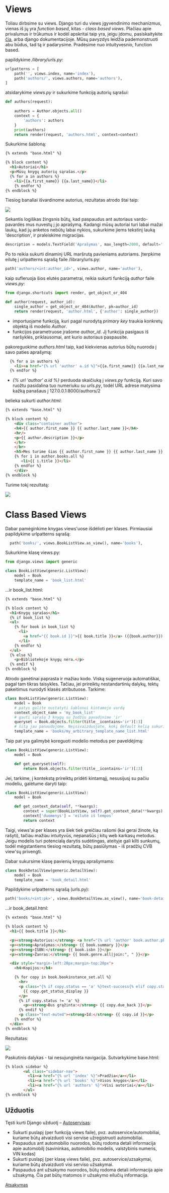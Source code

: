 # Views

Toliau dirbsime su views. Django turi du views įgyvendinimo mechanizmus, vienas iš jų yra *function based*, kitas - *class based views*. Plačiau apie privalumus ir trūkumus ir kodėl apskritai taip yra, jeigu įdomu, pasiskaitykite [čia](https://simpleisbetterthancomplex.com/article/2017/03/21/class-based-views-vs-function-based-views.html), arba django dokumentacijoje. Mūsų pavyzdys leidžia pademonstruoti abu būdus, tad tą ir padarysime. Pradėsime nuo intuityvesnio, function based.

papildykime */library/urls.py*:

```python
urlpatterns = [
    path('', views.index, name='index'),
    path('authors/', views.authors, name='authors'),
]
```

atsidarykime *views.py* ir sukurkime funkciją autorių sąrašui:

```python
def authors(request):
    
    authors = Author.objects.all()
    context = {
        'authors': authors
    }
    print(authors)
    return render(request, 'authors.html', context=context)
```

Sukurkime šabloną:

```html
{% extends "base.html" %}

{% block content %}
  <h1>Autoriai</h1>
  <p>Mūsų knygų autorių sąrašas.</p>
  {% for a in authors %}
    <li>{{a.first_name}} {{a.last_name}}</li>
    {% endfor %}
{% endblock %}
```

Tiesiog banaliai išvardinome autorius, rezultatas atrodo štai taip:

![](autoriai.png)

Sekantis logiškas žingsnis būtų, kad paspaudus ant autoriaus vardo-pavardės mus nuvestų į jo aprašymą. Kadangi mūsų autoriai turi labai mažai laukų, kad jų anketos nebūtų labai nykios, sukurkime jiems tekstinį lauką 'description', ir praleiskime migracijas. 

```python
description = models.TextField('Aprašymas', max_length=2000, default='')
```

Po to reikia sukurti dinaminį URL maršrutą pavieniams autoriams. Įterpkime eilutę į urlpatterns sąrašą faile /library/urls.py:

```python
path('authors/<int:author_id>', views.author, name='author'),
```

kaip sufleruoja šios elutės parametrai, reikia sukurti funkciją *author* faile *views.py*:

```python
from django.shortcuts import render, get_object_or_404

def author(request, author_id):
    single_author = get_object_or_404(Author, pk=author_id)
    return render(request, 'author.html', {'author': single_author})
```

* importuojame funkciją, kuri pagal nurodytą *primary key* traukia konkretų objektą iš modelio *Author*.
* funkcijos parametruose įrašome *author_id*. Jį funkcija pasigaus iš naršyklės, priklausomai, ant kurio autoriaus paspausite.

pakoreguokime *authors.html* taip, kad kiekvienas autorius būtų nuoroda į savo paties aprašymą:

```html
  {% for a in authors %}
    <li><a href="{% url 'author' a.id %}">{{a.first_name}} {{a.last_name}}</a></li>
  {% endfor %}
```

* *{% url 'author' a.id %}* perduoda skaičiuką į *views.py* funkciją. Kuri savo ruožtu pasidalina tuo numeriuku su *urls.py*, todėl URL adrese matysima kažką panašaus į 127.0.0.1:8000/authors/2

belieka sukurti *author.html*:

```html
{% extends "base.html" %}

{% block content %}
    <div class="container author">
    <h4>{{ author.first_name }} {{ author.last_name }}</h4>
    <hr/>
    <p>{{ author.description }}</p>
    </hr>
    </br>
    <h5>Mes turime šias {{ author.first_name }} {{ author.last_name }} knygas:</h5>
    {% for i in author.books.all %}
       <li>{{ i.title }}</li> 
    {% endfor %}
    </div>
{% endblock %}
```

Turime tokį rezultatą:

![](single_author.png)

# Class Based Views

Dabar pamėginkime knygas views'uose išdėlioti per klases. 
Pirmiausiai papildykime urlpatterns sąrašą:

```python
  path('books/', views.BookListView.as_view(), name='books'),
```

Sukurkime klasę views.py:

```python
from django.views import generic

class BookListView(generic.ListView):
    model = Book
    template_name = 'book_list.html'
```

...ir book_list.html:

```html
{% extends "base.html" %}

{% block content %}
  <h1>Knygų sąrašas</h1>
  {% if book_list %}
  <ul>
    {% for book in book_list %}
      <li>
        <a href="{{ book.id }}">{{ book.title }}</a> ({{book.author}})
      </li>
    {% endfor %}
  </ul>
  {% else %}
    <p>Bibliotekoje knygų nėra.</p>
  {% endif %}
{% endblock %}
```

Atrodo ganėtinai paprasta ir mažiau kodo. Viską sugeneruoja automatiškai, pagal tam tikras taisykles. Tačiau, jei prireiktų nestandartinių dalykų, tektų pakeitimus nurodyti klasės atributuose. Tarkime:

```python
class BookListView(generic.ListView):
    model = Book
    # patys galite nustatyti šablonui kintamojo vardą
    context_object_name = 'my_book_list'
    # gauti sąrašą 3 knygų su žodžiu pavadinime 'ir'
    queryset = Book.objects.filter(title__icontains='ir')[:3] 
    # šitą jau panaudojome. Neįsivaizduojate, kokį default kelią sukuria :)
    template_name = 'books/my_arbitrary_template_name_list.html'  
```

Taip pat yra galimybė koreguoti modelio metodus per paveldėjimą:

```python
class BookListView(generic.ListView):
    model = Book

    def get_queryset(self):
        return Book.objects.filter(title__icontains='ir')[:3] 
```

Jei, tarkime, į kontekstą prireiktų pridėti kintamąjį, nesusijusį su pačiu modeliu, galėtume daryti taip:

```python
class BookListView(generic.ListView):
    model = Book

    def get_context_data(self, **kwargs):
        context = super(BookListView, self).get_context_data(**kwargs)
        context['duomenys'] = 'eilutė iš lempos'
        return context
```

Taigi, views'ai per klases yra šiek tiek greičiau rašomi (kai gerai žinote, ką rašyti), tačiau mažiau intuityvūs, nepanašūs į kitų web karkasų metodus. Jeigu modelis turi potencialą darytis sudėtingas, ateityje gali kilti sunkumų, todėl mėgstantiems tiesiog rezultatą, būtų pasiūlymas - iš pradžių CVB view'sų privengti.  

Dabar sukursime klasę pavienių knygų aprašymams:

```python
class BookDetailView(generic.DetailView):
    model = Book
    template_name = 'book_detail.html'
```

Papildykime urlpatterns sąrašą (urls.py):
```python
path('books/<int:pk>', views.BookDetailView.as_view(), name='book-detail'),
```

...ir book_detail.html:

```html
{% extends "base.html" %}

{% block content %}
  <h1>{{ book.title }}</h1>

  <p><strong>Autorius:</strong> <a href="{% url 'author' book.author.pk %}">{{ book.author }}</a></p>
  <p><strong>Aprašymas:</strong> {{ book.summary }}</p>
  <p><strong>ISBN:</strong> {{ book.isbn }}</p> 
  <p><strong>Žanras:</strong> {{ book.genre.all|join:", " }}</p>  

  <div style="margin-left:20px;margin-top:20px">
    <h4>Kopijos:</h4>

    {% for copy in book.bookinstance_set.all %}
      <hr>
      <p class="{% if copy.status == 'a' %}text-success{% elif copy.status == 'm' %}text-danger{% else %}text-warning{% endif %}">
        {{ copy.get_status_display }}
      </p>
      {% if copy.status != 'a' %}
        <p><strong>Bus grąžinta:</strong> {{ copy.due_back }}</p>
      {% endif %}
      <p class="text-muted"><strong>Id:</strong> {{ copy.id }}</p>
    {% endfor %}
  </div>
{% endblock %}
```
Rezultatas:

![](book.png)

Paskutinis dalykas - tai nesujunginėta navigacija. Sutvarkykime base.html:

```html
{% block sidebar %}
        <ul class="sidebar-nav">
          <li><a href="{% url 'index' %}">Pradžia</a></li>
          <li><a href="{% url 'books' %}">Visos knygos</a></li>
          <li><a href="{% url 'authors' %}">Visi autoriai</a></li>
        </ul>
{% endblock %}
```

 ## Užduotis
Tęsti kurti Django užduotį – [Autoservisas](https://github.com/robotautas/kursas/wiki/Django-u%C5%BEduotis:-Autoservisas):
* Sukurti puslapį (per funkciją views faile), pvz. autoservice/automobiliai, kuriame būtų atvaizduoti visi servise užregistruoti automobiliai. 
* Paspaudus ant automobilio nuorodos, būtų rodoma detali informacija apie automobilį (savininkas, automobilio modelis, valstybinis numeris, VIN kodas)
* Sukurti puslapį (per klasę views faile), pvz. autoservice/uzsakymai, kuriame būtų atvaizduoti visi serviso užsakymai.
* Paspaudus ant užsakymo nuorodos, būtų rodoma detali informacija apie užsakymą. Čia pat būtų matomos ir užsakymo eilučių informacija.

[Atsakymas](https://github.com/DonatasNoreika/autoservisas)
